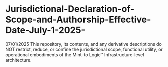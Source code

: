 # Jurisdictional-Declaration-of-Scope-and-Authorship-Effective-Date-July-1-2025-
07/01/2025 This repository, its contents, and any derivative descriptions do NOT restrict, reduce, or confine the jurisdictional scope, functional utility, or operational embodiments of the Mint-to Logic™ Infrastructure-level architecture.
